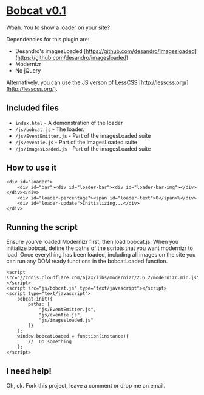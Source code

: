 # [Bobcat v0.1](http://github.com/craigcollie)
Woah. You to show a loader on your site?

Dependencies for this plugin are:
* Desandro's imagesLoaded [https://github.com/desandro/imagesloaded](https://github.com/desandro/imagesloaded)
* Modernizr
* No jQuery

Alternatively, you can use the JS verson of LessCSS [http://lesscss.org/](http://lesscss.org/).

## Included files

* `index.html` - A demonstration of the loader
* `/js/bobcat.js` - The loader.
* `/js/EventEmitter.js` - Part of the imagesLoaded suite
* `/js/eventie.js` - Part of the imagesLoaded suite
* `/js/imagesLoaded.js` - Part of the imagesLoaded suite

## How to use it

    <div id="loader">
        <div id="bar"><div id="loader-bar"><div id="loader-bar-img"></div></div></div>
        <div id="loader-percentage"><span id="loader-text">0</span>%</div>
        <div id="loader-update">Initializing...</div>
    </div>

## Running the script
Ensure you've loaded Modernizr first, then load bobcat.js. When you initialize bobcat, define the paths of the scripts that you want modernizr to load.
Once everything has been loaded, including all images on the site you can run any DOM ready functions in the bobcatLoaded function.

    <script src="//cdnjs.cloudflare.com/ajax/libs/modernizr/2.6.2/modernizr.min.js"></script>
    <script src="js/bobcat.js" type="text/javascript"></script>
    <script type="text/javascript">
        bobcat.init({
            paths: [
                "js/EventEmitter.js",
                "js/eventie.js",
                "js/imagesloaded.js"
            ]}
        );
        window.bobcatLoaded = function(instance){
            //  Do something
        };
    </script>

## I need help!

Oh, ok. Fork this project, leave a comment or drop me an email.
